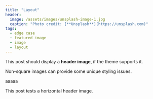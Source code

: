 ```yaml
---
title: "Layout"
header:
  image: /assets/images/unsplash-image-1.jpg
  caption: "Photo credit: [**Unsplash**](https://unsplash.com)"
tags:
  - edge case
  - featured image
  - image
  - layout
---
```


This post should display a **header image**, if the theme supports it.

Non-square images can provide some unique styling issues.

<!-- 在页面内容中直接插入 Gitalk 评论容器和初始化代码 -->
<div id="gitalk-container"></div>
<script type="text/javascript">
  window.onload = function() {
    var gitalk = new Gitalk({
      clientID: 'Ov23livLCw69zvvmm6ZD',
      clientSecret: '575ec7359cdcc9fa81ea3addd623f85f4c468737',
      repo: 'comments',
      owner: 'steakdream',
      admin: ['steakdream'],
      id: window.location.pathname,
      distractionFreeMode: false
    });
    gitalk.render('gitalk-container');
  }
</script>


aaaaa

This post tests a horizontal header image.
